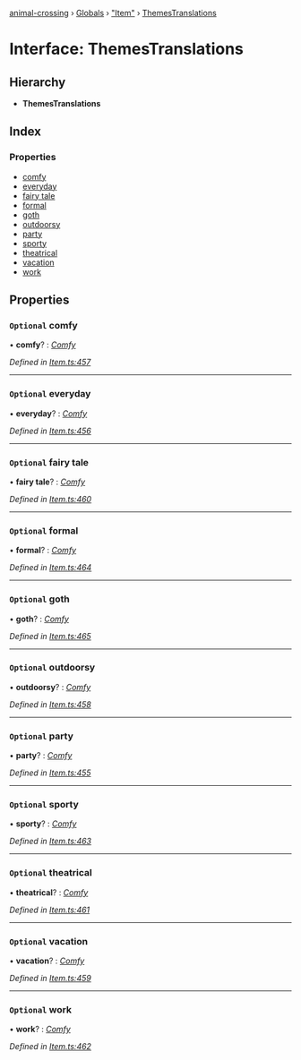 [animal-crossing](../README.md) › [Globals](../globals.md) › ["Item"](../modules/_item_.md) › [ThemesTranslations](_item_.themestranslations.md)

# Interface: ThemesTranslations

## Hierarchy

* **ThemesTranslations**

## Index

### Properties

* [comfy](_item_.themestranslations.md#optional-comfy)
* [everyday](_item_.themestranslations.md#optional-everyday)
* [fairy tale](_item_.themestranslations.md#optional-fairy-tale)
* [formal](_item_.themestranslations.md#optional-formal)
* [goth](_item_.themestranslations.md#optional-goth)
* [outdoorsy](_item_.themestranslations.md#optional-outdoorsy)
* [party](_item_.themestranslations.md#optional-party)
* [sporty](_item_.themestranslations.md#optional-sporty)
* [theatrical](_item_.themestranslations.md#optional-theatrical)
* [vacation](_item_.themestranslations.md#optional-vacation)
* [work](_item_.themestranslations.md#optional-work)

## Properties

### `Optional` comfy

• **comfy**? : *[Comfy](_item_.comfy.md)*

*Defined in [Item.ts:457](https://github.com/Norviah/animal-crossing/blob/8493ef6/module/types/Item.ts#L457)*

___

### `Optional` everyday

• **everyday**? : *[Comfy](_item_.comfy.md)*

*Defined in [Item.ts:456](https://github.com/Norviah/animal-crossing/blob/8493ef6/module/types/Item.ts#L456)*

___

### `Optional` fairy tale

• **fairy tale**? : *[Comfy](_item_.comfy.md)*

*Defined in [Item.ts:460](https://github.com/Norviah/animal-crossing/blob/8493ef6/module/types/Item.ts#L460)*

___

### `Optional` formal

• **formal**? : *[Comfy](_item_.comfy.md)*

*Defined in [Item.ts:464](https://github.com/Norviah/animal-crossing/blob/8493ef6/module/types/Item.ts#L464)*

___

### `Optional` goth

• **goth**? : *[Comfy](_item_.comfy.md)*

*Defined in [Item.ts:465](https://github.com/Norviah/animal-crossing/blob/8493ef6/module/types/Item.ts#L465)*

___

### `Optional` outdoorsy

• **outdoorsy**? : *[Comfy](_item_.comfy.md)*

*Defined in [Item.ts:458](https://github.com/Norviah/animal-crossing/blob/8493ef6/module/types/Item.ts#L458)*

___

### `Optional` party

• **party**? : *[Comfy](_item_.comfy.md)*

*Defined in [Item.ts:455](https://github.com/Norviah/animal-crossing/blob/8493ef6/module/types/Item.ts#L455)*

___

### `Optional` sporty

• **sporty**? : *[Comfy](_item_.comfy.md)*

*Defined in [Item.ts:463](https://github.com/Norviah/animal-crossing/blob/8493ef6/module/types/Item.ts#L463)*

___

### `Optional` theatrical

• **theatrical**? : *[Comfy](_item_.comfy.md)*

*Defined in [Item.ts:461](https://github.com/Norviah/animal-crossing/blob/8493ef6/module/types/Item.ts#L461)*

___

### `Optional` vacation

• **vacation**? : *[Comfy](_item_.comfy.md)*

*Defined in [Item.ts:459](https://github.com/Norviah/animal-crossing/blob/8493ef6/module/types/Item.ts#L459)*

___

### `Optional` work

• **work**? : *[Comfy](_item_.comfy.md)*

*Defined in [Item.ts:462](https://github.com/Norviah/animal-crossing/blob/8493ef6/module/types/Item.ts#L462)*

